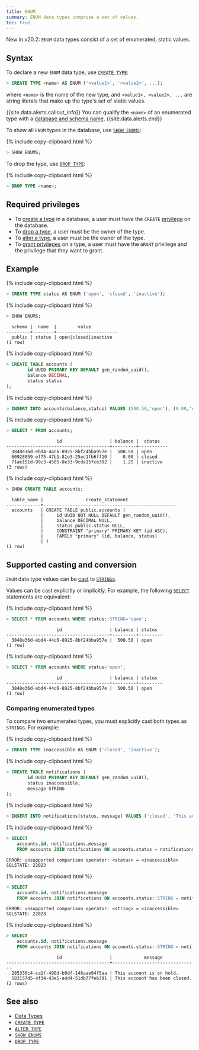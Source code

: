 ```yaml
---
title: ENUM
summary: ENUM data types comprise a set of values.
toc: true
---
```


<span class="version-tag">New in v20.2:</span> `ENUM` data types consist of a set of enumerated, static values.

## Syntax

To declare a new `ENUM` data type, use [`CREATE TYPE`](create-type.html):

~~~ sql
> CREATE TYPE <name> AS ENUM ('<value1>', '<value2>', ...);
~~~

where `<name>` is the name of the new type, and `<value1>, <value2>, ...` are string literals that make up the type's set of static values.

{{site.data.alerts.callout_info}}
You can qualify the `<name>` of an enumerated type with a [database and schema name](sql-name-resolution.html).
{{site.data.alerts.end}}

To show all `ENUM` types in the database, use [`SHOW ENUMS`](show-enums.html):

{% include copy-clipboard.html %}
~~~ sql
> SHOW ENUMS;
~~~

To drop the type, use [`DROP TYPE`](drop-type.html):

{% include copy-clipboard.html %}
~~~ sql
> DROP TYPE <name>;
~~~

## Required privileges

- To [create a type](create-type.html) in a database, a user must have the `CREATE` [privilege](authorization.html#assign-privileges) on the database.
- To [drop a type](drop-type.html), a user must be the owner of the type.
- To [alter a type](alter-type.html), a user must be the owner of the type.
- To [grant privileges](grant.html) on a type, a user must have the `GRANT` privilege and the privilege that they want to grant.

## Example

{% include copy-clipboard.html %}
~~~ sql
> CREATE TYPE status AS ENUM ('open', 'closed', 'inactive');
~~~

{% include copy-clipboard.html %}
~~~ sql
> SHOW ENUMS;
~~~

~~~
  schema |  name  |        value
---------+--------+-----------------------
  public | status | open|closed|inactive
(1 row)
~~~

{% include copy-clipboard.html %}
~~~ sql
> CREATE TABLE accounts (
        id UUID PRIMARY KEY DEFAULT gen_random_uuid(),
        balance DECIMAL,
        status status
);
~~~

{% include copy-clipboard.html %}
~~~ sql
> INSERT INTO accounts(balance,status) VALUES (500.50,'open'), (0.00,'closed'), (1.25,'inactive');
~~~

{% include copy-clipboard.html %}
~~~ sql
> SELECT * FROM accounts;
~~~

~~~
                   id                  | balance |  status
---------------------------------------+---------+-----------
  3848e36d-ebd4-44c6-8925-8bf24bba957e |  500.50 | open
  60928059-ef75-47b1-81e3-25ec1fb6ff10 |    0.00 | closed
  71ae151d-99c3-4505-8e33-9cda15fce302 |    1.25 | inactive
(3 rows)
~~~

{% include copy-clipboard.html %}
~~~ sql
> SHOW CREATE TABLE accounts;
~~~

~~~
  table_name |                create_statement
-------------+--------------------------------------------------
  accounts   | CREATE TABLE public.accounts (
             |     id UUID NOT NULL DEFAULT gen_random_uuid(),
             |     balance DECIMAL NULL,
             |     status public.status NULL,
             |     CONSTRAINT "primary" PRIMARY KEY (id ASC),
             |     FAMILY "primary" (id, balance, status)
             | )
(1 row)
~~~


## Supported casting and conversion

`ENUM` data type values can be [cast](data-types.html#data-type-conversions-and-casts) to [`STRING`s](string.html).

Values can be cast explicitly or implicitly. For example, the following [`SELECT`](select.html) statements are equivalent:

{% include copy-clipboard.html %}
~~~ sql
> SELECT * FROM accounts WHERE status::STRING='open';
~~~

~~~
                   id                  | balance | status
---------------------------------------+---------+---------
  3848e36d-ebd4-44c6-8925-8bf24bba957e |  500.50 | open
(1 row)
~~~

{% include copy-clipboard.html %}
~~~ sql
> SELECT * FROM accounts WHERE status='open';
~~~

~~~
                   id                  | balance | status
---------------------------------------+---------+---------
  3848e36d-ebd4-44c6-8925-8bf24bba957e |  500.50 | open
(1 row)
~~~

### Comparing enumerated types

To compare two enumerated types, you must explicitly cast both types as `STRING`s. For example:

{% include copy-clipboard.html %}
~~~ sql
> CREATE TYPE inaccessible AS ENUM ('closed', 'inactive');
~~~

{% include copy-clipboard.html %}
~~~ sql
> CREATE TABLE notifications (
        id UUID PRIMARY KEY DEFAULT gen_random_uuid(),
        status inaccessible,
        message STRING
);
~~~

{% include copy-clipboard.html %}
~~~ sql
> INSERT INTO notifications(status, message) VALUES ('closed', 'This account has been closed.'),('inactive', 'This account is on hold.');
~~~

{% include copy-clipboard.html %}
~~~ sql
> SELECT
    accounts.id, notifications.message
    FROM accounts JOIN notifications ON accounts.status = notifications.status;
~~~

~~~
ERROR: unsupported comparison operator: <status> = <inaccessible>
SQLSTATE: 22023
~~~

{% include copy-clipboard.html %}
~~~ sql
> SELECT
    accounts.id, notifications.message
    FROM accounts JOIN notifications ON accounts.status::STRING = notifications.status;
~~~

~~~
ERROR: unsupported comparison operator: <string> = <inaccessible>
SQLSTATE: 22023
~~~

{% include copy-clipboard.html %}
~~~ sql
> SELECT
    accounts.id, notifications.message
    FROM accounts JOIN notifications ON accounts.status::STRING = notifications.status::STRING;
~~~

~~~
                   id                  |            message
---------------------------------------+--------------------------------
  285336c4-ca1f-490d-b0df-146aae94f5aa | This account is on hold.
  583157d5-4f34-43e5-a4d4-51db77feb391 | This account has been closed.
(2 rows)
~~~

## See also

- [Data Types](data-types.html)
- [`CREATE TYPE`](create-type.html)
- [`ALTER TYPE`](alter-type.html)
- [`SHOW ENUMS`](show-enums.html)
- [`DROP TYPE`](drop-type.html)
